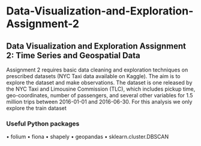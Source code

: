 # Data-Visualization-and-Exploration-Assignment-2
## Data Visualization and Exploration Assignment 2: Time Series and Geospatial Data
Assignment 2 requires basic data cleaning and exploration techniques on prescribed datasets (NYC Taxi data available on Kaggle).
The aim is to explore the dataset and make observations. The dataset is one released by the NYC Taxi and Limousine Commission (TLC), which includes
pickup time, geo-coordinates, number of passengers, and several other variables for 1.5 million trips between 2016-01-01 and 2016-06-30. For this analysis we only explore the train dataset

### Useful Python packages
• folium
• fiona
• shapely
• geopandas
• sklearn.cluster.DBSCAN

